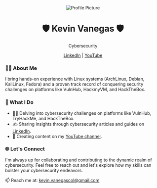 <div align="center">
  <img src="https://media.licdn.com/dms/image/D4E12AQH3vWFQSN7IgQ/article-cover_image-shrink_423_752/0/1691365283572?e=1697068800&v=beta&t=62FehoJ3VdUReFg5auJhw4E-HwQJATXq5fC5RgtuWRQ" alt="Profile Picture">
  <h1>🛡️ Kevin Vanegas 🛡️</h1>
  <p>Cybersecurity</p>
  
  [LinkedIn](https://www.linkedin.com/in/kevinvanegasz/) | [YouTube](https://www.youtube.com/@kvzlx/videos)
</div>

### 👨‍💻 About Me

I bring hands-on experience with Linux systems (ArchLinux, Debian, KaliLinux, Fedora) and a proven track record of conquering security challenges on platforms like VulnHub, HackmyVM, and HackTheBox. 

### 🚀 What I Do

- 🕵️‍♂️ Delving into cybersecurity challenges on platforms like VulnHub, TryHackMe, and HackTheBox.
- ✍️ Sharing insights through cybersecurity articles and guides on [LinkedIn](https://www.linkedin.com/in/kevinvanegasz/).
- 🎥 Creating content on my [YouTube channel](https://www.youtube.com/@kvzlx/videos).


### 🌐 Let's Connect

I'm always up for collaborating and contributing to the dynamic realm of cybersecurity. Feel free to reach out and let's explore how my skills can bolster your cybersecurity endeavors.

📫 Reach me at: [kevin.vanegascol@gmail.com](mailto:kevin.vanegascol@gmail.com)
